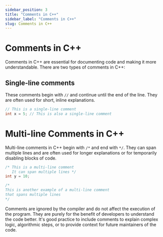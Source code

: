 ```yaml
---
sidebar_position: 3
title: "Comments in C++"
sidebar_label: "Comments in C++"
slug: Comments in C++
---
```


# Comments in C++

Comments in C++ are essential for documenting code and making it more understandable. There are two types of comments in C++:

## Single-line comments

These comments begin with `//` and continue until the end of the line. They are often used for short, inline explanations.

```cpp
// This is a single-line comment
int x = 5; // This is also a single-line comment
```
# Multi-line Comments in C++

Multi-line comments in C++ begin with `/*` and end with `*/`. They can span multiple lines and are often used for longer explanations or for temporarily disabling blocks of code.

```cpp
/* This is a multi-line comment
   It can span multiple lines */
int y = 10;

/*
This is another example of a multi-line comment
that spans multiple lines
*/
```

Comments are ignored by the compiler and do not affect the execution of the program. They are purely for the benefit of developers to understand the code better. It's good practice to include comments to explain complex logic, algorithmic steps, or to provide context for future maintainers of the code.